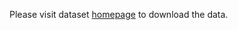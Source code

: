Please visit dataset [homepage](https://data.acfr.usyd.edu.au/ag/treecrops/2016-multifruit/) to download the data. 
